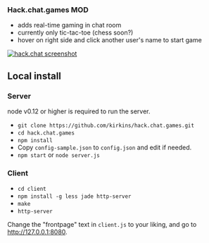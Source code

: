 ### Hack.chat.games MOD
* adds real-time gaming in chat room
* currently only tic-tac-toe (chess soon?)
* hover on right side and click another user's name to start game

[![hack.chat screenshot](https://raw.githubusercontent.com/kirkins/hack.chat.games/master/screenshot.png)](https://youtu.be/NwusOLDp60s?t=5s)

## Local install

### Server

node v0.12 or higher is required to run the server.

* `git clone https://github.com/kirkins/hack.chat.games.git`
* `cd hack.chat.games`
* `npm install`
* Copy `config-sample.json` to `config.json` and edit if needed.
* `npm start` or `node server.js`

### Client
* `cd client`
* `npm install -g less jade http-server`
* `make`
* `http-server`

Change the "frontpage" text in `client.js` to your liking, and go to http://127.0.0.1:8080.
